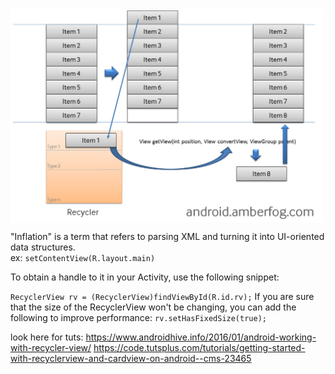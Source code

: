 <img align="top" width="500" src="listview_recycler.jpg" alt="ff" />

"Inflation" is a term that refers to parsing XML and turning it into UI-oriented data structures.
</br>ex: `setContentView(R.layout.main)`

To obtain a handle to it in your Activity, use the following snippet:


`RecyclerView rv = (RecyclerView)findViewById(R.id.rv);`
If you are sure that the size of the RecyclerView won't be changing, you can add the following to improve performance:
`rv.setHasFixedSize(true);`


look here for tuts:
https://www.androidhive.info/2016/01/android-working-with-recycler-view/
https://code.tutsplus.com/tutorials/getting-started-with-recyclerview-and-cardview-on-android--cms-23465
